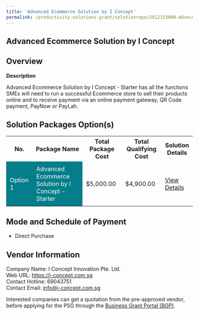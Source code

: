 ```yaml
---
title: 'Advanced Ecommerce Solution by I Concept'
permalink: /productivity-solutions-grant/solutionrepo/201215396N-Advncd-Ecommrc-SLN-by-I-Concpt-G
---
```


## Advanced Ecommerce Solution by I Concept

## Overview

**Description**

Advanced Ecommerce Solution by I Concept - Starter has all the functions SMEs will need to run a successful Ecommerce store to sell their products online and to receive payment via an online payment gateway, QR Code payment, PayNow or PayLah.

## Solution Packages Option(s)

<table>
<tr>
<th><b>No.</b></th>
<th><b>Package Name</b></th>
<th><b>Total Package Cost</b></th>
<th><b>Total Qualifying Cost</b></th>
<th><b>Solution Details</b></th>
</tr>
<tr>
<td style='padding: 10px; background-color: #037E8A; color: #FFFFFF;'>Option 1</td>
<td style='padding: 10px; background-color: #037E8A; color: #FFFFFF;'>Advanced Ecommerce Solution by I Concept - Starter </td>
<td style='padding: 10px;'>$5,000.00</td>
<td style='padding: 10px;'>$4,900.00</td>
<td style='padding: 10px;'><a href='/images/psg/201215396N_20240329_07082025_Desensitised_Annex3_Part1.pdf' target='_blank'>View Details</a></td>
</tr>
</table>

## Mode and Schedule of Payment

 - Direct Purchase

## Vendor Information

 Company Name: I Concept Innovation Pte. Ltd.<br>Web URL: https://i-concept.com.sg <br>Contact Hotline: 69043751 <br>Contact Email: info@i-concept.com.sg <br>

Interested companies can get a quotation from the pre-approved vendor, before applying for the PSG through the <a href='https://www.businessgrants.gov.sg/' target='_blank' rel='noopener'>Business Grant Portal (BGP)</a>.

<script src="/jquery/resize-tables.js"></script>
